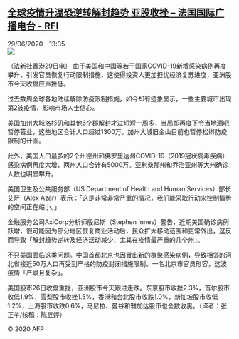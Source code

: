<!--1593435382000-->
[全球疫情升温恐逆转解封趋势 亚股收挫 – 法国国际广播电台 - RFI](http://www.rfi.fr//cn/contenu/20200629-%E5%85%A8%E7%90%83%E7%96%AB%E6%83%85%E5%8D%87%E6%B8%A9%E6%81%90%E9%80%86%E8%BD%AC%E8%A7%A3%E5%B0%81%E8%B6%8B%E5%8A%BF-%E4%BA%9A%E8%82%A1%E6%94%B6%E6%8C%AB)
------

<div>29/06/2020 - 13:35</div><img src="https://s.rfi.fr/media/display/51fb53ea-ba00-11ea-99d9-005056a964fe/w:310/p:16x9/eco0003b.200629193501.jpg"><div class="t-content__body u-clearfix"><div class="m-interstitial"></div><p>（法新社香港29日电）    由于美国和中国等若干国家COVID-19新增感染病例再度攀升，引发官员恢复行动限制措施，这使得投资人更加担忧经济复苏进度，亚洲股市今天收盘应声挫低。</p><p>    过去数周全球各地陆续解除防疫限制措施，如今却有迹象显示，一些主要城市出现第2波疫情，影响市场人士信心。</p><p>    美国加州大城洛杉矶和其他6个郡解封才过短短一周多，当局却再度下令当地酒吧暂停营业，这些地区合计人口超过1300万。加州大城旧金山目前也暂停松绑防疫限制的计画。</p><p>    此外，美国人口最多的2个州德州和佛罗里达州COVID-19（2019冠状病毒疾病）感染病例再度大增，两州人口合计有5000万。亚利桑那州和乔治亚州等大州确诊人数也明显攀升。</p><p>    美国卫生及公共服务部（US Department of Health and Human Services）部长艾萨（Alex Azar）表示：「这是非常非常严重的情况，我们能采取行动来控制情势的空间正在缩小。」</p><p>    金融服务公司AxiCorp分析师殷尼斯（Stephen Innes）警告，近期美国确诊病例跃增，很可能因为部分地区恢复商业活动后，民众扩大移动范围和更常外出，这反而导致「解封趋势逆转及经济活动减少，尤其在疫情最严重的几个州」。</p><p>    不只美国面临这类问题。中国首都北京也因冒出新的群聚感染病例，导致相邻的河北省接近50万人口再受到严格的防疫封闭措施限制。一名北京市官员形容，这波疫情「严峻且复杂」。</p><p>    美国股市26日收盘重挫，亚洲股市今天跟进走跌。东京股市收挫2.3%，首尔股市收低1.9%，雪梨股市收挫1.5%，香港和台北股市收跌1.0%，新加坡股市收低1.2%，上海股市收跌0.6%，马尼拉、曼谷和雅加达股市也全数收黑。（译者：张正芊/核稿：陈昱婷）</p><p class="t-copyright">© 2020 AFP</p>        </div>
